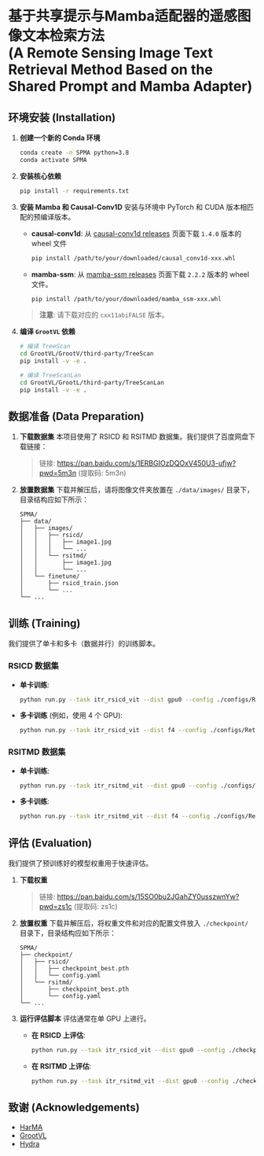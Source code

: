 # 基于共享提示与Mamba适配器的遥感图像文本检索方法<br>(A Remote Sensing Image Text Retrieval Method Based on the Shared Prompt and Mamba Adapter)



## 环境安装 (Installation)
1.  **创建一个新的 Conda 环境**
    ```bash
    conda create -n SPMA python=3.8 
    conda activate SPMA
    ```

2.  **安装核心依赖**
    ```bash
    pip install -r requirements.txt
    ```

3.  **安装 Mamba 和 Causal-Conv1D**
    安装与环境中 PyTorch 和 CUDA 版本相匹配的预编译版本。

    *   **causal-conv1d**: 从 [causal-conv1d releases](https://github.com/Dao-AILab/causal-conv1d/releases) 页面下载 `1.4.0` 版本的 wheel 文件 
        ```bash
        pip install /path/to/your/downloaded/causal_conv1d-xxx.whl
        ```

    *   **mamba-ssm**: 从 [mamba-ssm releases](https://github.com/state-spaces/mamba/releases) 页面下载 `2.2.2` 版本的 wheel 文件。
        ```bash
        pip install /path/to/your/downloaded/mamba_ssm-xxx.whl
        ```
    > **注意**: 请下载对应的 `cxx11abiFALSE` 版本。

4.  **编译 `GrootVL` 依赖**
    ```bash
    # 编译 TreeScan
    cd GrootVL/GrootV/third-party/TreeScan
    pip install -v -e .

    # 编译 TreeScanLan
    cd GrootVL/GrootL/third-party/TreeScanLan
    pip install -v -e .
    ```

## 数据准备 (Data Preparation)

1.  **下载数据集**
    本项目使用了 RSICD 和 RSITMD 数据集。我们提供了百度网盘下载链接：
    > 链接: https://pan.baidu.com/s/1ERBGIOzDQOxV450U3-ufjw?pwd=5m3n (提取码: 5m3n)

2.  **放置数据集**
    下载并解压后，请将图像文件夹放置在 `./data/images/` 目录下，目录结构应如下所示：
    ```
    SPMA/
    ├── data/
    │   ├── images/
    │   │   ├── rsicd/
    │   │   │   ├── image1.jpg
    │   │   │   └── ...
    │   │   └── rsitmd/
    │   │       ├── image1.jpg
    │   │       └── ...
    │   └── finetune/
    │       ├── rsicd_train.json
    │       └── ...
    └── ...
    ```

## 训练 (Training)

我们提供了单卡和多卡（数据并行）的训练脚本。

### RSICD 数据集

*   **单卡训练**:
    ```bash
    python run.py --task itr_rsicd_vit --dist gpu0 --config ./configs/Retrieval_rsicd_vit.yaml --output_dir ./output/train/rsicd
    ```

*   **多卡训练** (例如，使用 4 个 GPU):
    ```bash
    python run.py --task itr_rsicd_vit --dist f4 --config ./configs/Retrieval_rsicd_vit.yaml --output_dir ./output/train/rsicd
    ```

### RSITMD 数据集

*   **单卡训练**:
    ```bash
    python run.py --task itr_rsitmd_vit --dist gpu0 --config ./configs/Retrieval_rsitmd_vit.yaml --output_dir ./output/train/rsitmd
    ```

*   **多卡训练**:
    ```bash
    python run.py --task itr_rsitmd_vit --dist f4 --config ./configs/Retrieval_rsitmd_vit.yaml --output_dir ./output/train/rsitmd
    ```

## 评估 (Evaluation)

我们提供了预训练好的模型权重用于快速评估。

1.  **下载权重**
    > 链接: https://pan.baidu.com/s/15SO0bu2JGahZY0usszwnYw?pwd=zs1c (提取码: zs1c)

2.  **放置权重**
    下载并解压后，将权重文件和对应的配置文件放入 `./checkpoint/` 目录下，目录结构应如下所示：
    ```
    SPMA/
    ├── checkpoint/
    │   ├── rsicd/
    │   │   ├── checkpoint_best.pth
    │   │   └── config.yaml
    │   └── rsitmd/
    │       ├── checkpoint_best.pth
    │       └── config.yaml
    └── ...
    ```

3.  **运行评估脚本**
    评估通常在单 GPU 上进行。

    *   **在 RSICD 上评估**:
        ```bash
        python run.py --task itr_rsicd_vit --dist gpu0 --config ./checkpoint/rsicd/config.yaml --output_dir ./output/test/rsicd --checkpoint ./checkpoint/rsicd/checkpoint_best.pth --evaluate
        ```

    *   **在 RSITMD 上评估**:
        ```bash
        python run.py --task itr_rsitmd_vit --dist gpu0 --config ./checkpoint/rsitmd/config.yaml --output_dir ./output/test/rsitmd --checkpoint ./checkpoint/rsitmd/checkpoint_best.pth --evaluate
        ```

## 致谢 (Acknowledgements)
*   [HarMA](https://github.com/seekerhuang/HarMA)
*   [GrootVL](https://github.com/EasonXiao-888/MambaTree)
*   [Hydra](https://github.com/goombalab/hydra)




